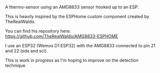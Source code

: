 A thermo-sensor using an AMG8833 sensor hooked up to an ESP.

This is heavily inspired by the ESPHome custom component created by TheRealWaldo.

You can find his repository here: https://github.com/TheRealWaldo/AMG8833-ESPHOME

I use an ESP32 (Wemos D1 ESP32) with the AMG8833 connected to pin 21 and 22 (sda and scl).

This is work in progress as I'm hoping to improve on the detection technique.
